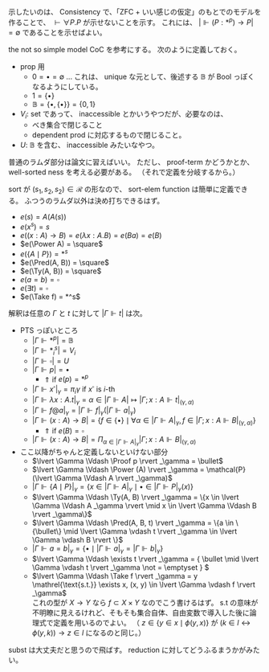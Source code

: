 示したいのは、 Consistency で、「ZFC + いい感じの仮定」のもとでのモデルを作ることで、
$\vdash \forall P. P$ が示せないことを示す。
これには、 $\lvert \Vdash (P: *^p) \to P \rvert = \emptyset$ であることを示せばよい。

the not so simple model CoC を参考にする。
次のように定義しておく。
- prop 用
  - $0 = \bullet = \emptyset$ ... これは、 unique な元として、後述する $\mathbb{B}$ が Bool っぽくなるようにしている。
  - $1 = \{ \bullet \}$
  - $\mathbb{B} = \{ \bullet, \{\bullet \} \} = \{0, 1\}$
- $V_i$: set であって、 inaccessible とかいうやつだが、必要なのは、
  - べき集合で閉じること
  - dependent prod に対応するもので閉じること。
- $U$: $\mathbb{B}$ を含む、 inaccessible みたいなやつ。

普通のラムダ部分は論文に習えばいい。
ただし、 proof-term かどうかとか、 well-sorted ness を考える必要がある。
（それで定義を分岐するから。）

sort が $(s_1, s_2, s_2) \in \mathcal{R}$ の形なので、 sort-elem function は簡単に定義できる。
ふつうのラムダ以外は決め打ちできるはず。
- $e(s) = A(A(s))$
- $e(x^s) = s$
- $e((x: A) \to B) = e(\lambda x: A. B) = e(B a) = e(B)$
- $e(\Power A) = \square$
- $e(\{A \mid P\}) = *^s$
- $e(\Pred(A, B)) = \square$
- $e(\Ty(A, B)) = \square$
- $e(a = b) = \square$
- $e(\exists t) = \square$
- $e(\Take f) = *^s$

解釈は任意の $\Gamma$ と $t$ に対して $\lvert \Gamma \Vdash t \rvert$ は次。
- PTS っぽいところ
  - $\lvert \Gamma \Vdash *^p \rvert = \mathbb{B}$
  - $\lvert \Gamma \Vdash *^s_i \rvert = V_i$
  - $\lvert \Gamma \Vdash \square \rvert = U$
  - $\lvert \Gamma \Vdash p \rvert = \bullet$
    - $\Uparrow$ if $e(p) = *^p$
  - $\lvert \Gamma \Vdash x^\square \rvert _\gamma = \pi_i \gamma$ if $x^\square$ is $i$-th
  - $\lvert \Gamma \Vdash \lambda x: A. t \rvert _\gamma = \alpha \in \lvert \Gamma \Vdash A \rvert \mapsto \lvert \Gamma; x: A \Vdash t \rvert _{(\gamma, \alpha)}$
  - $\lvert \Gamma \Vdash f @ a  \rvert _\gamma = \lvert \Gamma \Vdash f \rvert _\gamma (\lvert \Gamma \Vdash a \rvert _\gamma)$
  - $\lvert \Gamma \Vdash (x: A) \to B \rvert = \{f \in \{ \bullet \} \mid \forall \alpha \in \lvert \Gamma \Vdash A \rvert _\gamma , f \in \lvert \Gamma; x: A \Vdash B \rvert _{(\gamma, \alpha)} \}$
    - $\Uparrow$ if $e(B) = \square$
  - $\lvert \Gamma \Vdash (x: A) \to B \rvert = \Pi_{\alpha \in \lvert \Gamma \Vdash A \rvert _\gamma} \lvert \Gamma; x: A \Vdash B \rvert _{(\gamma, \alpha)}$
- ここ以降がちゃんと定義しないといけない部分
  - $\lvert \Gamma \Vdash \Proof p \rvert _\gamma = \bullet$
  - $\lvert \Gamma \Vdash \Power (A) \rvert _\gamma = \mathcal{P}(\lvert \Gamma \Vdash A \rvert _\gamma)$
  - $\lvert \Gamma \Vdash \{A \mid P\} \rvert _\gamma = \{x \in \lvert \Gamma \Vdash A \rvert _\gamma \mid \bullet \in \lvert \Gamma \Vdash P \rvert _\gamma (x) \}$
  - $\lvert \Gamma \Vdash \Ty(A, B) \rvert _\gamma = \{x \in \lvert \Gamma \Vdash A _\gamma \rvert \mid x \in \lvert \Gamma \Vdash B \rvert _\gamma\}$
  - $\lvert \Gamma \Vdash \Pred(A, B, t) \rvert _\gamma = \{a \in \{\bullet\} \mid \lvert \Gamma \vdash t \rvert _\gamma \in \lvert \Gamma \vdash B \rvert \}$
  - $\lvert \Gamma \Vdash a = b \rvert _\gamma = \{\bullet \mid \lvert \Gamma \Vdash a \rvert _\gamma = \lvert \Gamma \Vdash b \rvert _\gamma\}$
  - $\lvert \Gamma \Vdash \exists t \rvert _\gamma = \{ \bullet \mid \lvert \Gamma \vdash t \rvert _\gamma \not = \emptyset \} $
  - $\lvert \Gamma \Vdash \Take f \rvert _\gamma = y \mathrel{\text{s.t.}} \exists x, (x, y) \in \lvert \Gamma \vdash f \rvert _\gamma$
    <br> これの型が $X \to Y$ なら $f \subset X \times Y$ なのでこう書けるはず。
    $\text{s.t}$ の意味が不明瞭に見えるけれど、そもそも集合自体、自由変数で導入した後に論理式で定義を用いるのでよい。
    （ $z \in \{y \in x \mid \phi(y, x)\}$ が $(k \in l \leftrightarrow \phi(y, k)) \rightarrow z \in l$  になるのと同じ。）

subst は大丈夫だと思うので飛ばす。
reduction に対してどうふるまうかがみたい。
